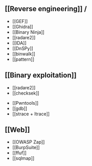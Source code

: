 ## [[Reverse engineering]] / 
* [[GEF]]
* [[Ghidra]]
* [[Binary Ninja]]
* [[radare2]]
* [[IDA]]
* [[DnSPy]]
* [[binwalk]]
* [[pattern]]

## [[Binary exploitation]]
*  [[radare2]]
* [[checksek]]
- [[Pwntools]]
- [[gdb]]
- [[strace + ltrace]]

## [[Web]]
- [[OWASP Zap]]
- [[BurpSuite]]
- [[ffuf]]
- [[sqlmap]] 

